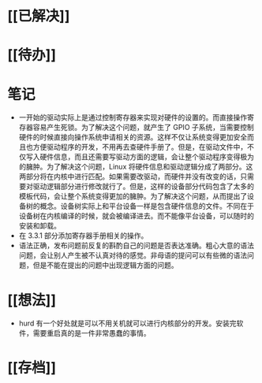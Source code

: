 # [[已解决]]

# [[待办]]

# 笔记
- 一开始的驱动实际上是通过控制寄存器来实现对硬件的设置的。而直接操作寄存器容易产生死锁。为了解决这个问题，就产生了 GPIO 子系统，当需要控制硬件的时候直接向操作系统申请相关的资源。这样不仅让系统变得更加安全而且也方便驱动程序的开发，不用再去查硬件手册了。但是，在驱动文件中，不仅写入硬件信息，而且还需要写驱动方面的逻辑，会让整个驱动程序变得极为的臃肿。为了解决这个问题，Linux 将硬件信息和驱动逻辑分成了两部分。这两部分将在内核中进行匹配。如果需要改驱动，而硬件并没有改变的话，只需要对驱动逻辑部分进行修改就行了。但是，这样的设备部分代码包含了太多的模板代码，会让整个系统变得更加的臃肿。为了解决这个问题，从而提出了设备树的概念。设备树实际上和平台设备一样是包含硬件信息的文件。不同在于设备树在内核编译的时候，就会被编译进去。而不能像平台设备，可以随时的安装和卸载。
- 在 3.3.1 部分添加寄存器手册相关的操作。
- 语法正确，发布问题前反复的斟酌自己的问题是否表达准确。粗心大意的语法问题，会让别人产生被不认真对待的感觉。非母语的提问可以有些微的语法问题，但是不能在提出的问题中出现逻辑方面的问题。
# [[想法]]
- hurd 有一个好处就是可以不用关机就可以进行内核部分的开发。安装完软件，需要重启真的是一件非常愚蠢的事情。

# [[存档]]
